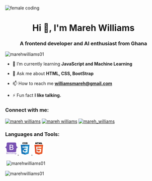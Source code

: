 <img align="center" alt="female coding" height="600" width="1000" src="https://camo.githubusercontent.com/6607041227d81f650340ff070cc2843518acad359b57e5bb054a9fb7127aa041/68747470733a2f2f63646e2e6472696262626c652e636f6d2f75736572732f323634363432332f73637265656e73686f74732f353530373139362f636f6d70757465722e676966">

<h1 align="center">Hi 👋, I'm Mareh Williams</h1>
<h3 align="center">A frontend developer and AI enthusiast from Ghana</h3>


<p align="left"> <img src="https://komarev.com/ghpvc/?username=marehwilliams01&label=Profile%20views&color=0e75b6&style=flat" alt="marehwilliams01" /> </p>

- 🌱 I’m currently learning **JavaScript and Machine Learning**

- 💬 Ask me about **HTML, CSS, BootStrap**

- 📫 How to reach me **williamsmareh@gmail.com**

- ⚡ Fun fact **I like talking.**

<h3 align="left">Connect with me:</h3>
<p align="left">
<a href="https://linkedin.com/in/mareh williams" target="blank"><img align="center" src="https://raw.githubusercontent.com/rahuldkjain/github-profile-readme-generator/master/src/images/icons/Social/linked-in-alt.svg" alt="mareh williams" height="30" width="40" /></a>
<a href="https://fb.com/mareh williams" target="blank"><img align="center" src="https://raw.githubusercontent.com/rahuldkjain/github-profile-readme-generator/master/src/images/icons/Social/facebook.svg" alt="mareh williams" height="30" width="40" /></a>
<a href="https://instagram.com/mareh_williams" target="blank"><img align="center" src="https://raw.githubusercontent.com/rahuldkjain/github-profile-readme-generator/master/src/images/icons/Social/instagram.svg" alt="mareh_williams" height="30" width="40" /></a>
</p>

<h3 align="left">Languages and Tools:</h3>
<p align="left"> <a href="https://getbootstrap.com" target="_blank" rel="noreferrer"> <img src="https://raw.githubusercontent.com/devicons/devicon/master/icons/bootstrap/bootstrap-plain-wordmark.svg" alt="bootstrap" width="40" height="40"/> </a> <a href="https://www.w3schools.com/css/" target="_blank" rel="noreferrer"> <img src="https://raw.githubusercontent.com/devicons/devicon/master/icons/css3/css3-original-wordmark.svg" alt="css3" width="40" height="40"/> </a> <a href="https://www.w3.org/html/" target="_blank" rel="noreferrer"> <img src="https://raw.githubusercontent.com/devicons/devicon/master/icons/html5/html5-original-wordmark.svg" alt="html5" width="40" height="40"/> </a> </p>



<p>&nbsp;<img align="center" src="https://github-readme-stats.vercel.app/api?username=marehwilliams01&show_icons=true&locale=en" alt="marehwilliams01" /></p>

<p><img align="center" src="https://github-readme-streak-stats.herokuapp.com/?user=marehwilliams01&" alt="marehwilliams01" /></p>
